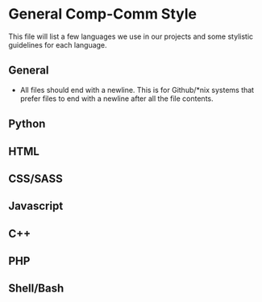 # General Comp-Comm Style

This file will list a few languages we use in our projects and some stylistic guidelines for each language.

## General

- All files should end with a newline. This is for Github/*nix systems that prefer files to end with a newline after all the file contents.

## Python

## HTML

## CSS/SASS

## Javascript

## C++

## PHP

## Shell/Bash
